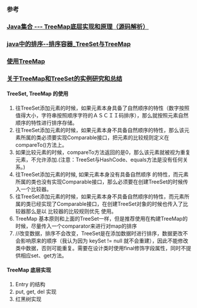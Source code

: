 ### 参考
### [Java集合 --- TreeMap底层实现和原理（源码解析）](https://www.jianshu.com/p/94acb78a8a4f)
### [java中的排序--排序容器_TreeSet与TreeMap](https://cloud.tencent.com/developer/article/1410681?from=information.detail.TreeSet%E6%8E%92%E5%BA%8F)
### [使用TreeMap](https://www.liaoxuefeng.com/wiki/1252599548343744/1265117109276544)
### [关于TreeMap和TreeSet的实例研究和总结](https://blog.csdn.net/siying8419/article/details/80871179)

#### TreeSet, TreeMap 的使用
1. 往TreeSet添加元素的时候，如果元素本身具备了自然顺序的特性（数字按照值得大小，字符串按照顺序字符的ＡＳＣＩＩ码排序），那么就按照元素自然顺序的特性进行排序存储。  
2. 往TreeSet添加元素的时候，如果元素本身不具备自然顺序的特性，那么该元素所属的类必须要实现Comparable接口，把元素的比较规则定义在compareTo()方法上。  
3. 如果比较元素的时候，compareTo方法返回的是0，那么该元素就被视为重复元素，不允许添加.(注意：TreeSet与HashCode、equals方法是没有任何关系。)  
4. 往TreeSet添加元素的时候, 如果元素本身没有具备自然顺序 的特性，而元素所属的类也没有实现Comparable接口，那么必须要在创建TreeSet的时候传入一个比较器。  
5. 往TreeSet添加元素的时候，如果元素本身不具备自然顺序的特性，而元素所属的类已经实现了Comparable接口，在创建TreeSet对象的时候也传入了比较器那么是以 比较器的比较规则优先 使用。
6. TreeMap 基本原则和上面的TreeSet一样，但是推荐使用在构建TreeMap的时候，尽量传入一个comparator来进行对map的排序  
7. //改变数据，排序不会改变，TreeSet是在添加数据时进行排序，数据更改不会影响原来的顺序（我认为因为 keySet != null 就不会重建），因此不能修改类中数据，否则可能重复。需要在设计类时使用final修饰字段属性，同时不提供相应set、get方法。

#### TreeMap 底层实现
1. Entry 的结构  
2. put, get, del 实现  
3. 红黑树实现  
